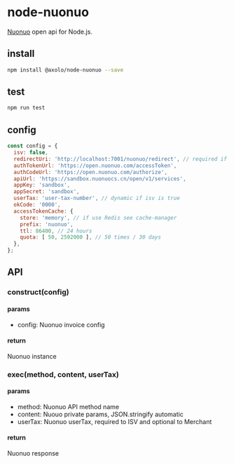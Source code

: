 # node-nuonuo

[Nuonuo] open api for Node.js.

## install

```bash
npm install @axolo/node-nuonuo --save
```

## test

```bash
npm run test
```

## config

```js
const config = {
  isv: false,
  redirectUri: 'http://localhost:7001/nuonuo/redirect', // required if isv is true
  authTokenUrl: 'https://open.nuonuo.com/accessToken',
  authCodeUrl: 'https://open.nuonuo.com/authorize',
  apiUrl: 'https://sandbox.nuonuocs.cn/open/v1/services',
  appKey: 'sandbox',
  appSecret: 'sandbox',
  userTax: 'user-tax-number', // dynamic if isv is true
  okCode: '0000',
  accessTokenCache: {
    store: 'memory', // if use Redis see cache-manager
    prefix: 'nuonuo',
    ttl: 86400, // 24 hours
    quota: [ 50, 2592000 ], // 50 times / 30 days
  },
};
```

## API

### construct(config)

#### params

- config: Nuonuo invoice config

#### return

Nuonuo instance

### exec(method, content, userTax)

#### params

- method: Nuonuo API method name
- content: Nuouo private params, JSON.stringify automatic
- userTax: Nuonuo userTax, required to ISV and optional to Merchant

#### return

Nuonuo response

[Nuonuo]: https://open.nuonuo.com/
